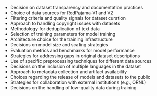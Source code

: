 - Decision on dataset transparency and documentation practices
- Choice of data sources for RedPajama-V1 and V2
- Filtering criteria and quality signals for dataset curation
- Approach to handling copyright issues with datasets
- Methodology for deduplication of text data
- Selection of training parameters for model training
- Architecture choice for the training infrastructure
- Decisions on model size and scaling strategies
- Evaluation metrics and benchmarks for model performance
- Strategies for addressing gaps in original dataset descriptions
- Use of specific preprocessing techniques for different data sources
- Decisions on the inclusion of multiple languages in the dataset
- Approach to metadata collection and artifact availability
- Choices regarding the release of models and datasets to the public
- Strategies for collaboration with external institutions (e.g., ORNL)
- Decisions on the handling of low-quality data during training
